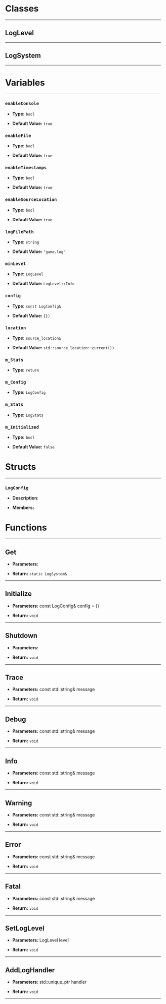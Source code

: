 # Classes
---

## LogLevel
---



## LogSystem
---




# Variables
---

### `enableConsole`

- **Type:** `bool`

- **Default Value:** `true`



### `enableFile`

- **Type:** `bool`

- **Default Value:** `true`



### `enableTimestamps`

- **Type:** `bool`

- **Default Value:** `true`



### `enableSourceLocation`

- **Type:** `bool`

- **Default Value:** `true`



### `logFilePath`

- **Type:** `string`

- **Default Value:** `"game.log"`



### `minLevel`

- **Type:** `LogLevel`

- **Default Value:** `LogLevel::Info`



### `config`

- **Type:** `const LogConfig&`

- **Default Value:** `{})`



### `location`

- **Type:** `source_location&`

- **Default Value:** `std::source_location::current())`



### `m_Stats`

- **Type:** `return`



### `m_Config`

- **Type:** `LogConfig`



### `m_Stats`

- **Type:** `LogStats`



### `m_Initialized`

- **Type:** `bool`

- **Default Value:** `false`




# Structs
---

### `LogConfig`

- **Description:** 

- **Members:**




# Functions
---

## Get



- **Parameters:** 

- **Return:** `static LogSystem&`

---

## Initialize



- **Parameters:** const LogConfig& config = {}

- **Return:** `void`

---

## Shutdown



- **Parameters:** 

- **Return:** `void`

---

## Trace



- **Parameters:** const std::string& message

- **Return:** `void`

---

## Debug



- **Parameters:** const std::string& message

- **Return:** `void`

---

## Info



- **Parameters:** const std::string& message

- **Return:** `void`

---

## Warning



- **Parameters:** const std::string& message

- **Return:** `void`

---

## Error



- **Parameters:** const std::string& message

- **Return:** `void`

---

## Fatal



- **Parameters:** const std::string& message

- **Return:** `void`

---

## SetLogLevel



- **Parameters:** LogLevel level

- **Return:** `void`

---

## AddLogHandler



- **Parameters:** std::unique_ptr<ILogHandler> handler

- **Return:** `void`

---
